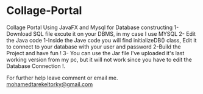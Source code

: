 # Collage-Portal
Collage Portal Using JavaFX and Mysql for Database constructing
1- Download SQL file excute it on your DBMS, in my case I use MYSQL
2- Edit the Java code
  1-Inside the Jave code you will find initializeDB() class, Edit it to connect to your database with your user and password
  2-Build the Project and have fun !
3- You can use the Jar file I've uploaded it's last working version from my pc, but it will not work since you have to edit the
Database Connection !.

For further help leave comment or email me. mohamedtarekeltorky@gmail.com
